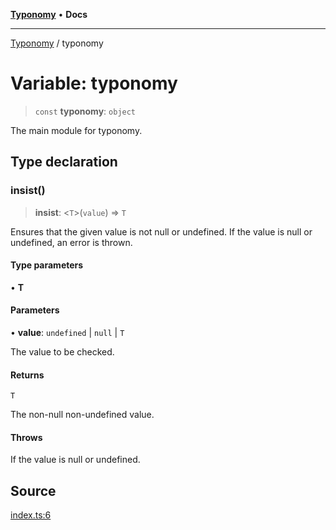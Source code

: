 [**Typonomy**](../README.md) • **Docs**

***

[Typonomy](../globals.md) / typonomy

# Variable: typonomy

> `const` **typonomy**: `object`

The main module for typonomy.

## Type declaration

### insist()

> **insist**: \<`T`\>(`value`) => `T`

Ensures that the given value is not null or undefined.
If the value is null or undefined, an error is thrown.

#### Type parameters

• **T**

#### Parameters

• **value**: `undefined` \| `null` \| `T`

The value to be checked.

#### Returns

`T`

The non-null non-undefined value.

#### Throws

If the value is null or undefined.

## Source

[index.ts:6](https://github.com/softcraft-development/typonomy/blob/5dd2df93040444761c2b4a0ec7951601a94e0995/src/index.ts#L6)
